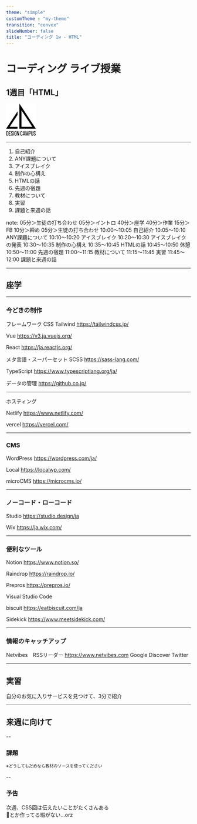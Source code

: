 ```yaml
---
theme: "simple"
customTheme : "my-theme"
transition: "convex"
slideNumber: false
title: "コーディング 1w - HTML"
---
```


# コーディング  ライブ授業
## 1週目「HTML」
<img src="./img/logo_bg_none.png" style="width: 16%;">

---

1. 自己紹介
1. ANY課題について
1. アイスブレイク
1. 制作の心構え
1. HTMLの話
1. 先週の宿題
1. 教材について
1. 実習
1. 課題と来週の話

note:
05分＞生徒の打ち合わせ
05分＞イントロ
40分＞座学
40分＞作業
15分＞FB
10分＞締め
05分＞生徒の打ち合わせ
10:00～10:05 自己紹介
10:05～10:10 ANY課題について
10:10～10:20 アイスブレイク
10:20～10:30 アイスブレイクの発表
10:30～10:35 制作の心構え
10:35～10:45 HTMLの話
10:45～10:50 休憩
10:50～11:00 先週の宿題
11:00～11:15 教材について
11:15～11:45 実習
11:45～12:00 課題と来週の話

---

## 座学

---

### 今どきの制作

フレームワーク
CSS
Tailwind
https://tailwindcss.jp/

Vue
https://v3.ja.vuejs.org/

React
https://ja.reactjs.org/

メタ言語・スーパーセット
SCSS
https://sass-lang.com/

TypeScript
https://www.typescriptlang.org/ja/


データの管理
https://github.co.jp/


---

ホスティング

Netlify
https://www.netlify.com/

vercel
https://vercel.com/

---

### CMS

WordPress
https://wordpress.com/ja/

Local
https://localwp.com/


microCMS
https://microcms.io/


---

### ノーコード・ローコード
Studio
https://studio.design/ja

Wix
https://ja.wix.com/



---

### 便利なツール
Notion
https://www.notion.so/

Raindrop
https://raindrop.io/

Prepros
https://prepros.io/

Visual Studio Code

biscuit
https://eatbiscuit.com/ja


Sidekick
https://www.meetsidekick.com/

---

### 情報のキャッチアップ
Netvibes　RSSリーダー
https://www.netvibes.com
Google Discover
Twitter





---

## 実習

自分のお気に入りサービスを見つけて、3分で紹介

---

## 来週に向けて

--

### 課題


<p style="font-size: .8em;">※どうしてもだめなら教材のソースを使ってください</p>

--

### 予告

次週、CSS回は伝えたいことがたくさんある  
🍳とか作ってる暇がない…orz

